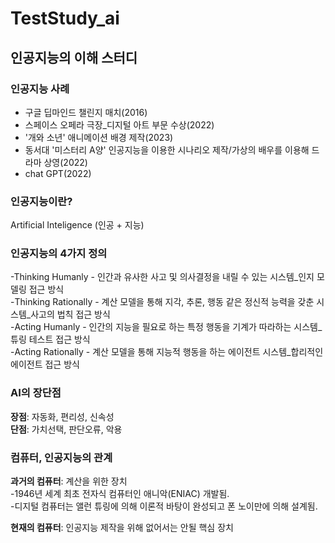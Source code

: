 # TestStudy_ai
## 인공지능의 이해 스터디  

### 인공지능 사례  
 - 구글 딥마인드 챌린지 매치(2016)  
 - 스페이스 오페라 극장_디지털 아트 부문 수상(2022)  
 - '개와 소년' 애니메이션 배경 제작(2023)  
 - 동서대 '미스터리 A양' 인공지능을 이용한 시나리오 제작/가상의 배우를 이용해 드라마 상영(2022)  
 - chat GPT(2022)  
 
### 인공지능이란? 
Artificial Inteligence (인공 + 지능)
### 인공지능의 4가지 정의
-Thinking Humanly - 인간과 유사한 사고 및 의사결정을 내릴 수 있는 시스템_인지 모델링 접근 방식  
-Thinking Rationally - 계산 모델을 통해 지각, 추론, 행동 같은 정신적 능력을 갖춘 시스템_사고의 법칙 접근 방식  
-Acting Humanly - 인간의 지능을 필요로 하는 특정 행동을 기계가 따라하는 시스템_튜링 테스트 접근 방식  
-Acting Rationally - 계산 모델을 통해 지능적 행동을 하는 에이전트 시스템_합리적인 에이전트 접근 방식  

### AI의 장단점
**장점**: 자동화, 편리성, 신속성  
**단점**: 가치선택, 판단오류, 악용  

### 컴퓨터, 인공지능의 관계
**과거의 컴퓨터**: 계산을 위한 장치  
 -1946년 세계 최초 전자식 컴퓨터인 애니악(ENIAC) 개발됨.  
 -디지털 컴퓨터는 앨런 튜링에 의해 이론적 바탕이 완성되고 폰 노이만에 의해 설계됨.  

**현재의 컴퓨터**: 인공지능 제작을 위해 없어서는 안될 핵심 장치  
